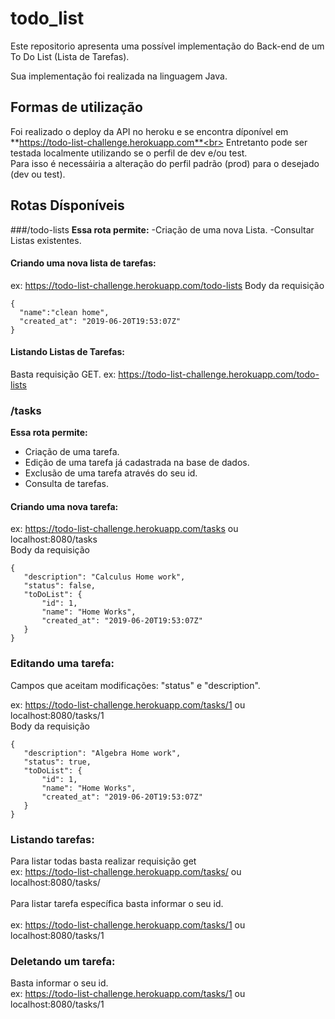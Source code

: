 # todo_list

Este repositorio apresenta uma possível implementação do Back-end de um To Do List (Lista de Tarefas).

Sua implementação foi realizada na linguagem Java.
## Formas de utilização
Foi realizado o deploy da API no heroku e se encontra díponível em **https://todo-list-challenge.herokuapp.com**<br>
Entretanto pode ser testada localmente utilizando se o perfil de dev e/ou test.<br>
Para isso é necessáiria a alteração do perfil padrão (prod) para o desejado (dev ou test).

## Rotas Dísponíveis
###/todo-lists
**Essa rota permite:**
  -Criação de uma nova Lista.
  -Consultar Listas existentes.
  
  #### Criando uma nova lista de tarefas:
  
  ex: https://todo-list-challenge.herokuapp.com/todo-lists
  Body da requisição
  ```
  {   
    "name":"clean home",
    "created_at": "2019-06-20T19:53:07Z"
  }
  ```
  #### Listando Listas de Tarefas:
  Basta requisição GET.
  ex: https://todo-list-challenge.herokuapp.com/todo-lists
  
### /tasks

**Essa rota permite:**
  - Criação de uma tarefa.
  - Edição de uma tarefa já cadastrada na base de dados.
  - Exclusão de uma tarefa através do seu id.
  - Consulta de tarefas.
 
#### Criando uma nova tarefa:
ex: https://todo-list-challenge.herokuapp.com/tasks ou localhost:8080/tasks<br>
Body da requisição
 ```
 {
    "description": "Calculus Home work",
    "status": false,
    "toDoList": {
        "id": 1,
        "name": "Home Works",
        "created_at": "2019-06-20T19:53:07Z"
    }
}
 
 ```
 ### Editando uma tarefa:
 Campos que aceitam modificações: "status" e "description".<br>
 
 ex: https://todo-list-challenge.herokuapp.com/tasks/1 ou localhost:8080/tasks/1<br>
 Body da requisição
 ```
 {
    "description": "Algebra Home work",
    "status": true,
    "toDoList": {
        "id": 1,
        "name": "Home Works",
        "created_at": "2019-06-20T19:53:07Z"
    }
}
 
 ```
 ### Listando tarefas:
 Para listar todas basta realizar requisição get<br> 
 ex: https://todo-list-challenge.herokuapp.com/tasks/ ou localhost:8080/tasks/<br><br>
 Para listar tarefa específica basta informar o seu id.<br><br>
 ex: https://todo-list-challenge.herokuapp.com/tasks/1 ou localhost:8080/tasks/1<br>
 
 ### Deletando um tarefa:
  Basta informar o seu id.<br> 
 ex: https://todo-list-challenge.herokuapp.com/tasks/1 ou localhost:8080/tasks/1
 
 
